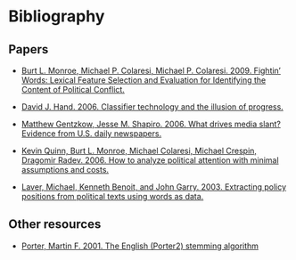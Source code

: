 # Bibliography

## Papers

- [Burt L. Monroe, Michael P. Colaresi, Michael P. Colaresi. 2009. Fightin’
Words: Lexical Feature Selection and Evaluation for Identifying the Content of
Political Conflict.](http://languagelog.ldc.upenn.edu/myl/Monroe.pdf)

- [David J. Hand. 2006. Classifier technology and the illusion of
progress.](https://arxiv.org/pdf/math/0606441.pdf)

- [Matthew Gentzkow, Jesse M. Shapiro. 2006. What drives media slant?
Evidence from U.S. daily newspapers.](https://web.stanford.edu/~gentzkow/research/biasmeas.pdf)

- [Kevin Quinn, Burt L. Monroe, Michael Colaresi, Michael Crespin, Dragomir
Radev. 2006. How to analyze political attention with minimal assumptions and
costs.](https://faculty.washington.edu/jwilker/559/Quinn.pdf)

- [Laver, Michael, Kenneth Benoit, and John Garry. 2003. Extracting policy positions from political texts using
words as data.](https://faculty.washington.edu/jwilker/559/Laver.pdf)

## Other resources

- [Porter, Martin F. 2001. The English (Porter2) stemming
algorithm](http://snowball.tartarus.org/algorithms/english/stemmer.html)
